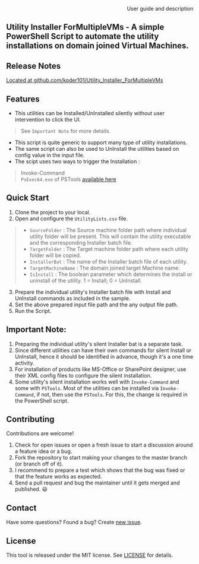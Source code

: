 
<p align="right">
User guide and description
</p>

## Utility Installer ForMultipleVMs - A simple PowerShell Script to automate the utility installations on domain joined Virtual Machines.


## Release Notes

[Located at github.com/koder101/Utility_Installer_ForMultipleVMs](https://github.com/koder101/Utility_Installer_ForMultipleVMs/)

## Features

- This utilities can be Installed/UnInstalled silently without user intervention to click the UI.  
> See `Important Note` for more details.
- This script is quite generic to support many type of utility installations.
- The same script can also be used to UnInstall the utilities based on config value in the input file.
- The scipt uses two ways to trigger the Installation :
>  Invoke-Command  
>  `PsExec64.exe` of PSTools [available here](https://docs.microsoft.com/en-us/sysinternals/downloads/pstools/)


## Quick Start

1. Clone the project to your local.
2. Open and configure the `UtilityLists.csv` file.
> - `SourceFolder`	: The Source machine folder path where individual utility folder will be present. This will contain the utility executable and the corresponding Installer batch file.
> - `TargetFolder`		: The Target machine folder path where each utility folder will be copied.
> - `InstallerBat`		: The name of the Installer batch file of each utility.
> - `TargetMachineName`	: The domain joined target Machine name.
> - `IsInstall`			: The boolean parameter which determines the install or uninstall of the utility. 1 = Install; 0 = UnInstall.

3. Prepare the individual utility's Installer batch file with Install and UnInstall commands as included in the sample.
4. Set the above prepared input file path and the any output file path.
5. Run the Script.





## Important Note:

1. Preparing the individual utility's silent Installer bat is a separate task.
2. Since different utilities can have their own commands for silent Install or UnInstall, hence it should be identified in advance, though it's a one time activity.
3. For installation of products like MS-Office or SharePoint designer, use their XML config files to configure the silent installation.
4. Some utility's silent installation works well with `Invoke-Command` and some with `PSTools`. Most of the utilities can be installed via `Invoke-Command`, if not, then use the `PSTools`. For this, the change is required in the PowerShell script.


## Contributing

Contributions are welcome!

1. Check for open issues or open a fresh issue to start a discussion around a feature idea or a bug.
2. Fork the repository to start making your changes to the master branch (or branch off of it).
3. I recommend to prepare a test which shows that the bug was fixed or that the feature works as expected.
4. Send a pull request and bug the maintainer until it gets merged and published. :smiley:

## Contact

Have some questions? Found a bug? Create [new issue](https://github.com/koder101/Utility_Installer_ForMultipleVMs/issues/new).

## License

This tool is released under the MIT license. See [LICENSE](LICENSE) for details.

